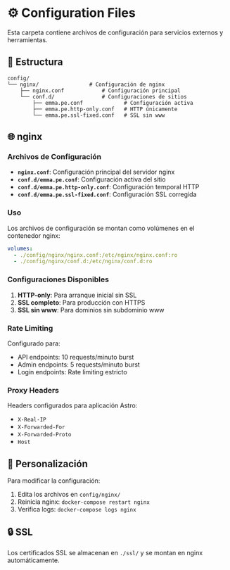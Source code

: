 # ⚙️ Configuration Files

Esta carpeta contiene archivos de configuración para servicios externos y herramientas.

## 📂 Estructura

```
config/
└── nginx/                # Configuración de nginx
    ├── nginx.conf            # Configuración principal
    └── conf.d/               # Configuraciones de sitios
        ├── emma.pe.conf             # Configuración activa
        ├── emma.pe.http-only.conf   # HTTP únicamente
        └── emma.pe.ssl-fixed.conf   # SSL sin www
```

## 🌐 nginx

### Archivos de Configuración

- **`nginx.conf`**: Configuración principal del servidor nginx
- **`conf.d/emma.pe.conf`**: Configuración activa del sitio
- **`conf.d/emma.pe.http-only.conf`**: Configuración temporal HTTP
- **`conf.d/emma.pe.ssl-fixed.conf`**: Configuración SSL corregida

### Uso

Los archivos de configuración se montan como volúmenes en el contenedor nginx:

```yaml
volumes:
  - ./config/nginx/nginx.conf:/etc/nginx/nginx.conf:ro
  - ./config/nginx/conf.d:/etc/nginx/conf.d:ro
```

### Configuraciones Disponibles

1. **HTTP-only**: Para arranque inicial sin SSL
2. **SSL completo**: Para producción con HTTPS
3. **SSL sin www**: Para dominios sin subdominio www

### Rate Limiting

Configurado para:
- API endpoints: 10 requests/minuto burst
- Admin endpoints: 5 requests/minuto burst
- Login endpoints: Rate limiting estricto

### Proxy Headers

Headers configurados para aplicación Astro:
- `X-Real-IP`
- `X-Forwarded-For`
- `X-Forwarded-Proto`
- `Host`

## 🔧 Personalización

Para modificar la configuración:

1. Edita los archivos en `config/nginx/`
2. Reinicia nginx: `docker-compose restart nginx`
3. Verifica logs: `docker-compose logs nginx`

## 🔒 SSL

Los certificados SSL se almacenan en `./ssl/` y se montan en nginx automáticamente.
